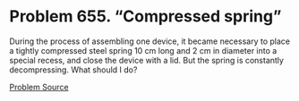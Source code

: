 # Problem 655. “Compressed spring”

During the process of assembling one device, it became necessary to place a tightly compressed steel spring 10 cm long and 2 cm in diameter into a special recess, and close the device with a lid. But the spring is constantly decompressing. What should I do?

[Problem Source](https://www.trizland.ru/tasks/5294/)
